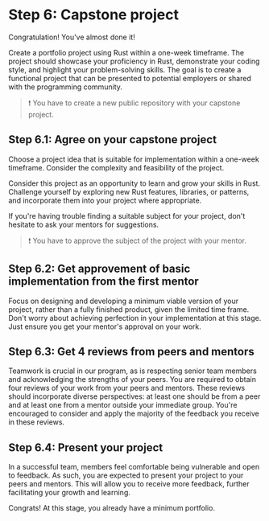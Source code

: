 Step 6: Capstone project
=========================

Congratulation! You've almost done it!

Create a portfolio project using Rust within a one-week timeframe. The project should showcase your proficiency in Rust, demonstrate your coding style, and highlight your problem-solving skills. The goal is to create a functional project that can be presented to potential employers or shared with the programming community.

> ❗️ You have to create a new public repository with your capstone project.

## Step 6.1: Agree on your capstone project

Choose a project idea that is suitable for implementation within a one-week timeframe. Consider the complexity and feasibility of the project.

Consider this project as an opportunity to learn and grow your skills in Rust. Challenge yourself by exploring new Rust features, libraries, or patterns, and incorporate them into your project where appropriate.

If you're having trouble finding a suitable subject for your project, don't hesitate to ask your mentors for suggestions.

> ❗️ You have to approve the subject of the project with your mentor.

## Step 6.2: Get approvement of basic implementation from the first mentor

Focus on designing and developing a minimum viable version of your project, rather than a fully finished product, given the limited time frame. Don't worry about achieving perfection in your implementation at this stage. Just ensure you get your mentor's approval on your work.

## Step 6.3: Get 4 reviews from peers and mentors

Teamwork is crucial in our program, as is respecting senior team members and acknowledging the strengths of your peers. You are required to obtain four reviews of your work from your peers and mentors. These reviews should incorporate diverse perspectives: at least one should be from a peer and at least one from a mentor outside your immediate group. You're encouraged to consider and apply the majority of the feedback you receive in these reviews.

## Step 6.4: Present your project

In a successful team, members feel comfortable being vulnerable and open to feedback. As such, you are expected to present your project to your peers and mentors. This will allow you to receive more feedback, further facilitating your growth and learning.

Congrats! At this stage, you already have a minimum portfolio.
